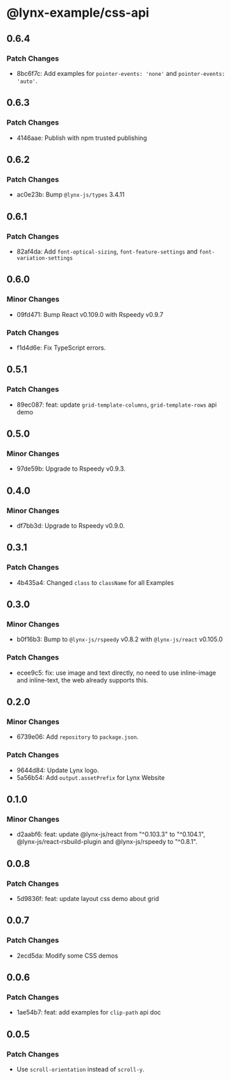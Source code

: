 # @lynx-example/css-api

## 0.6.4

### Patch Changes

- 8bc6f7c: Add examples for `pointer-events: 'none'` and `pointer-events: 'auto'`.

## 0.6.3

### Patch Changes

- 4146aae: Publish with npm trusted publishing

## 0.6.2

### Patch Changes

- ac0e23b: Bump `@lynx-js/types` 3.4.11

## 0.6.1

### Patch Changes

- 82af4da: Add `font-optical-sizing`, `font-feature-settings` and `font-variation-settings`

## 0.6.0

### Minor Changes

- 09fd471: Bump React v0.109.0 with Rspeedy v0.9.7

### Patch Changes

- f1d4d6e: Fix TypeScript errors.

## 0.5.1

### Patch Changes

- 89ec087: feat: update `grid-template-columns`, `grid-template-rows` api demo

## 0.5.0

### Minor Changes

- 97de59b: Upgrade to Rspeedy v0.9.3.

## 0.4.0

### Minor Changes

- df7bb3d: Upgrade to Rspeedy v0.9.0.

## 0.3.1

### Patch Changes

- 4b435a4: Changed `class` to `className` for all Examples

## 0.3.0

### Minor Changes

- b0f16b3: Bump to `@lynx-js/rspeedy` v0.8.2 with `@lynx-js/react` v0.105.0

### Patch Changes

- ecee9c5: fix: use image and text directly, no need to use inline-image and inline-text, the web already supports this.

## 0.2.0

### Minor Changes

- 6739e06: Add `repository` to `package.json`.

### Patch Changes

- 9644d84: Update Lynx logo.
- 5a56b54: Add `output.assetPrefix` for Lynx Website

## 0.1.0

### Minor Changes

- d2aabf6: feat: update @lynx-js/react from "^0.103.3" to "^0.104.1", @lynx-js/react-rsbuild-plugin and @lynx-js/rspeedy to "^0.8.1".

## 0.0.8

### Patch Changes

- 5d9836f: feat: update layout css demo about grid

## 0.0.7

### Patch Changes

- 2ecd5da: Modify some CSS demos

## 0.0.6

### Patch Changes

- 1ae54b7: feat: add examples for `clip-path` api doc

## 0.0.5

### Patch Changes

- Use `scroll-orientation` instead of `scroll-y`.
